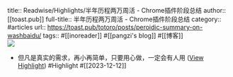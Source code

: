 title:: Readwise/Highlights/半年历程两万周活 - Chrome插件阶段总结
author:: [[toast.pub]]
full-title:: 半年历程两万周活 - Chrome插件阶段总结
category:: #articles
url:: https://toast.pub/totoro/posts/peroidic-summary-on-washbaidu/
tags:: #[[inoreader]] #[[pangzi\'s blog]] #[[博客]]  
![](https://rdl.ink/render/https%3A%2F%2Ftoast.pub%2Ftotoro%2Fposts%2Fperoidic-summary-on-washbaidu%2F)

- 但凡是真实的需求，再小再简单，只要用心做，一定会有人用 ([View Highlight](https://read.readwise.io/read/01hhe897mxm6wefdqgpcv438gg)) #Highlight #[[2023-12-12]]